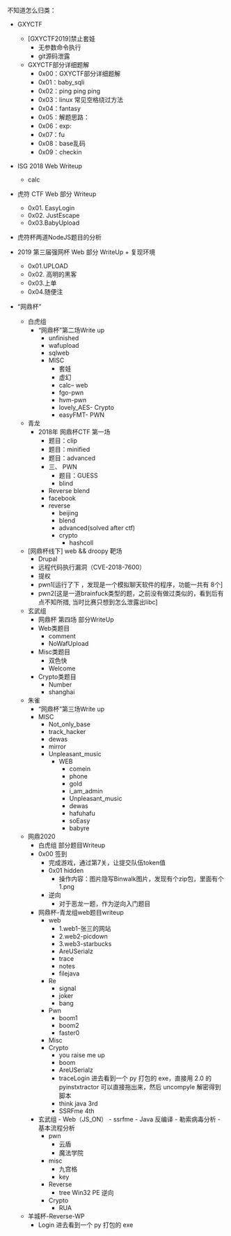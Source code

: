 不知道怎么归类：
- GXYCTF
  - [GXYCTF2019]禁止套娃
    - 无参数命令执行
    - git源码泄露
  - GXYCTF部分详细题解
    - 0x00：GXYCTF部分详细题解
    - 0x01：baby_sqli
    - 0x02：ping ping ping
    - 0x03：linux 常见空格绕过方法
    - 0x04：fantasy
    - 0x05：解题思路：
    - 0x06：exp:
    - 0x07：fu
    - 0x08：base乱码
    - 0x09：checkin
- ISG 2018 Web Writeup
  - calc
- 虎符 CTF Web 部分 Writeup
  - 0x01. EasyLogin
  - 0x02. JustEscape
  - 0x03.BabyUpload
- 虎符杯两道NodeJS题目的分析

- 2019 第三届强网杯 Web 部分 WriteUp + 复现环境
  - 0x01.UPLOAD
  - 0x02. 高明的黑客
  - 0x03.上单
  - 0x04.随便注
- “网鼎杯”
    - 白虎组
      - “网鼎杯”第二场Write up
        - unfinished
        - wafupload
        - sqlweb
        - MISC
          - 套娃
          - 虚幻
          - calc– web
          - fgo-pwn
          - hvm-pwn
          - lovely_AES- Crypto
          - easyFMT- PWN
    - 青龙
      - 2018年 网鼎杯CTF 第一场
        - 题目：clip
        - 题目：minified
        - 题目：advanced
        - 三、 PWN
          - 题目：GUESS
          - blind
        - Reverse blend
        - facebook
        - reverse
          - beijing
          - blend
          - advanced(solved after ctf)
          - crypto
            - hashcoll
    - [网鼎杯线下] web && droopy 靶场
      - Drupal
      - 远程代码执行漏洞（CVE-2018-7600）
      - 提权
      - pwn1[运行了下 ，发现是一个模拟聊天软件的程序，功能一共有 8个]
      - pwn2[这是一道brainfuck类型的题，之前没有做过类似的，看到后有点不知所措, 当时比赛只想到怎么泄露出libc]
    - 玄武组
      - 网鼎杯 第四场 部分WriteUp
      - Web类题目
        - comment
        - NoWafUpload
      - Misc类题目
        - 双色快
        - Welcome
      - Crypto类题目
        - Number
        - shanghai
    - 朱雀
      - “网鼎杯”第三场Write up
      - MISC
        - Not_only_base
        - track_hacker
        - dewas
        - mirror
        - Unpleasant_music
          - WEB
            - comein
            - phone
            - gold
            - i_am_admin
            - Unpleasant_music
            - dewas
            - hafuhafu
            - soEasy
            - babyre
    - 网鼎2020
      - 白虎组 部分题目Writeup
      - 0x00 签到
        - 完成游戏，通过第7关，让提交队伍token值
        - 0x01 hidden
            - 操作内容：图片隐写Binwalk图片，发现有个zip包，里面有个1.png
        - 逆向
          - 对于恶龙一题，作为逆向入门题目
      - 网鼎杯-青龙组web题目writeup
        - web
          - 1.web1-张三的网站
          - 2.web2-picdown
          - 3.web3-starbucks
          - AreUSerialz
          - trace
          - notes
          - filejava
        - Re
          - signal
          - joker
          - bang
        - Pwn
          - boom1
          - boom2
          - faster0
        - Misc
        - Crypto
          - you raise me up
          - boom
          - AreUSerialz
          - traceLogin
进去看到一个 py 打包的 exe，直接用 2.0 的 pyinstxtractor 可以直接拖出来，然后 uncompyle 解密得到脚本
          - think java 3rd
          - SSRFme 4th
      - 玄武组
            -  Web（JS_ON）
            -  ssrfme
            -  Java 反编译
            -  勒索病毒分析
            -  基本流程分析
        - pwn
          - 云盾
          - 魔法学院
        - misc
          - 九宫格
          - key
        - Reverse
          - tree Win32 PE 逆向
        - Crypto
          - RUA
    - 羊城杯-Reverse-WP
      - Login 进去看到一个 py 打包的 exe